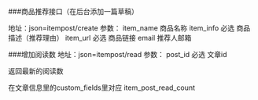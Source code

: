 ###商品推荐接口（在后台添加一篇草稿）

地址：json=itempost/create
参数：
item_name 商品名称
item_info 必选 商品描述（推荐理由）
item_url  必选  商品链接
email   推荐人邮箱

###增加阅读数
地址：json=itempost/read
参数：
	post_id  必选 文章id 

返回最新的阅读数

在文章信息里的custom_fields里对应
item_post_read_count
